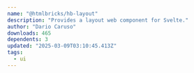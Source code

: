 ```yaml
---
name: "@htmlbricks/hb-layout"
description: "Provides a layout web component for Svelte."
author: "Dario Caruso"
downloads: 465
dependents: 3
updated: "2025-03-09T03:10:45.413Z"
tags: 
  - ui
---
```

